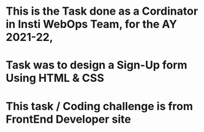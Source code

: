 # This is the Task done as a Cordinator in Insti WebOps Team, for the AY 2021-22, 
# Task was to design a Sign-Up form Using HTML & CSS
# This task / Coding challenge is from FrontEnd Developer site
